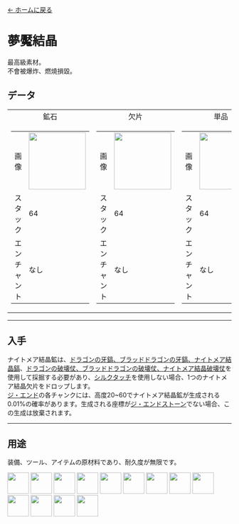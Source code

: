 [← ホームに戻る](../)
# 夢魘結晶
最高級素材。  
不會被爆炸、燃燒損毀。

## データ
<table>
    <tr>
        <td align="center">鉱石</td>
        <td align="center">欠片</td>
        <td align="center">単品</td>
    </tr>
    <tr>
        <td>
            <table>
                <tr><td align="end">画像</td><td><img src="https://i.imgur.com/5JcMq75.png" width="128"/></td></tr>
                <tr><td align="end">スタック</td><td>64</td></tr>
                <tr><td align="end">エンチャント</td><td>なし</td></tr>
            </table>
        </td>
        <td>
            <table>
                <tr><td align="end">画像</td><td><img src="https://i.imgur.com/VNWujqZ.png" width="128"/></td></tr>
                <tr><td align="end">スタック</td><td>64</td></tr>
                <tr><td align="end">エンチャント</td><td>なし</td></tr>
            </table>
        </td>
        <td>
            <table>
                <tr><td align="end">画像</td><td><img src="https://i.imgur.com/pivPa8U.png" width="128"/></td></tr>
                <tr><td align="end">スタック</td><td>64</td></tr>
                <tr><td align="end">エンチャント</td><td>なし</td></tr>
            </table>
        </td>
    </tr>
</table>

---

## 入手

ナイトメア結晶鉱は、[ドラゴンの牙鎬、ブラッドドラゴンの牙鎬、ナイトメア結晶鎬](pickaxe.md)、[ドラゴンの破壊仗、ブラッドドラゴンの破壊仗、ナイトメア結晶破壊仗](fast_break_magic_wand.md)を使用して採掘する必要があり、[シルクタッチ](https://minecraft.fandom.com/ja/wiki/シルクタッチ)を使用しない場合、1つのナイトメア結晶欠片をドロップします。  
[ジ・エンド](https://minecraft.fandom.com/ja/wiki/エンド)の各チャンクには、高度20~60でナイトメア結晶鉱が生成される0.01%の確率があります。生成される座標が[ジ・エンドストーン](https://minecraft.fandom.com/ja/wiki/エンドストーン)でない場合、この生成は放棄されます。  

---

## 用途
装備、ツール、アイテムの原材料であり、耐久度が無限です。  

<a href="fast_break_magic_wand.md"><img src="https://i.imgur.com/4tg5NLb.png" width="48"/></a>
<a href="fast_fill_magic_wand.md"><img src="https://i.imgur.com/4wVjMpa.png" width="48"/></a>
<a href="pickaxe.md"><img src="https://i.imgur.com/lHvmvzX.png" width="48"/></a>
<a href="axe.md"><img src="https://i.imgur.com/1xabTbw.png" width="48"/></a>
<a href="bow.md"><img src="https://i.imgur.com/OpjZs4m.gif" width="48"/></a>
<a href="crossbow.md"><img src="https://i.imgur.com/MtEHX9B.gif" width="48"/></a>
<a href="sword.md"><img src="https://i.imgur.com/RV6EYFJ.png" width="48"/></a>
<a href="shovel.md"><img src="https://i.imgur.com/XzjEE1W.png" width="48"/></a>
<a href="hoe.md"><img src="https://i.imgur.com/v7lJRQe.png" width="48"/></a>
<a href="helmet.md"><img src="https://i.imgur.com/3TUXrLd.png" width="48"/></a>
<a href="chestplate.md"><img src="https://i.imgur.com/CKid2Sf.png" width="48"/></a>
<a href="leggings.md"><img src="https://i.imgur.com/IdCbNxt.png" width="48"/></a>
<a href="boots.md"><img src="https://i.imgur.com/JZu4crW.png" width="48"/></a>
